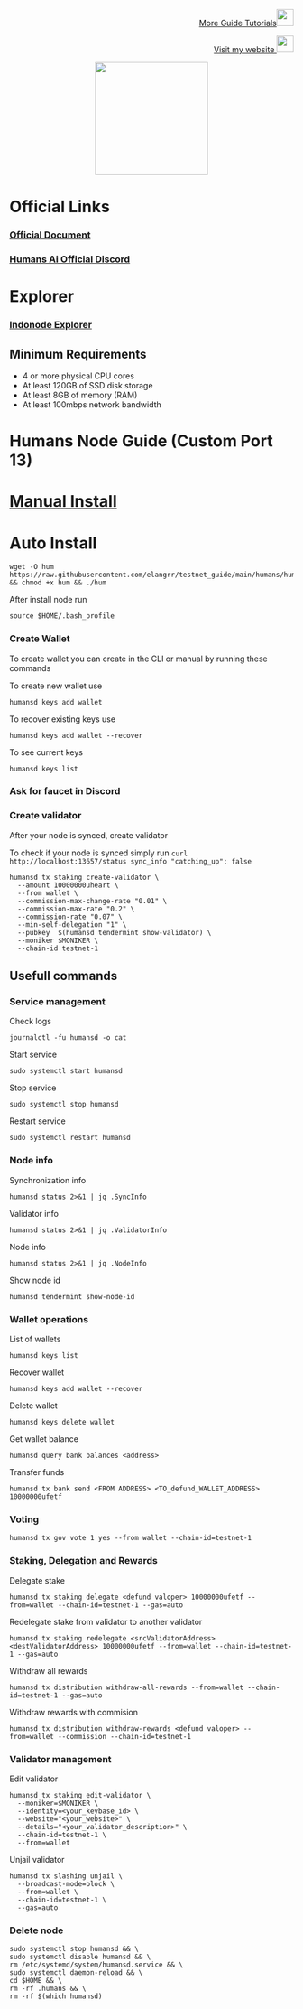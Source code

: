 <p style="font-size:14px" align="right">
<a href="https://github.com/elangrr/testnet_guide" target="_blank">More Guide Tutorials<img src="https://avatars.githubusercontent.com/u/34649601?v=4" width="30"/></a>
</p>

<p style="font-size:14px" align="right">
<a href="https://indonode.dev/" target="_blank">Visit my website <img src="https://avatars.githubusercontent.com/u/34649601?v=4" width="30"/></a>
</p>

<p align="center">
 <img height="200" height="auto" src="https://user-images.githubusercontent.com/34649601/209423077-9a15c401-77b2-4002-b75f-13d948f31c7d.png">


# Official Links
### [Official Document](https://docs.humans.zone/dev/cli/humansd-binary.html#)
### [Humans Ai Official Discord](https://discord.gg/humansdotai)

# Explorer
### [Indonode Explorer](https://explorer.indonode.dev/humans)

## Minimum Requirements 
- 4 or more physical CPU cores
- At least 120GB of SSD disk storage
- At least 8GB of memory (RAM)
- At least 100mbps network bandwidth

# Humans Node Guide (Custom Port 13)  
# [Manual Install](https://github.com/elangrr/testnet_guide/blob/main/humans/manual_install.md)
# Auto Install
```
wget -O hum https://raw.githubusercontent.com/elangrr/testnet_guide/main/humans/hum.sh && chmod +x hum && ./hum
```

After install node run 
```
source $HOME/.bash_profile
```

### Create Wallet 
To create wallet you can create in the CLI or manual by running these commands

To create new wallet use 
```
humansd keys add wallet
```

To recover existing keys use 
```
humansd keys add wallet --recover
```

To see current keys 
```
humansd keys list
```

### Ask for faucet in Discord

### Create validator
After your node is synced, create validator

To check if your node is synced simply run
`curl http://localhost:13657/status sync_info "catching_up": false`

```
humansd tx staking create-validator \
  --amount 10000000uheart \
  --from wallet \
  --commission-max-change-rate "0.01" \
  --commission-max-rate "0.2" \
  --commission-rate "0.07" \
  --min-self-delegation "1" \
  --pubkey  $(humansd tendermint show-validator) \
  --moniker $MONIKER \
  --chain-id testnet-1
```

## Usefull commands
### Service management
Check logs
```
journalctl -fu humansd -o cat
```

Start service
```
sudo systemctl start humansd
```

Stop service
```
sudo systemctl stop humansd
```

Restart service
```
sudo systemctl restart humansd
```

### Node info
Synchronization info
```
humansd status 2>&1 | jq .SyncInfo
```

Validator info
```
humansd status 2>&1 | jq .ValidatorInfo
```

Node info
```
humansd status 2>&1 | jq .NodeInfo
```

Show node id
```
humansd tendermint show-node-id
```

### Wallet operations
List of wallets
```
humansd keys list
```

Recover wallet
```
humansd keys add wallet --recover
```

Delete wallet
```
humansd keys delete wallet
```

Get wallet balance
```
humansd query bank balances <address>
```

Transfer funds
```
humansd tx bank send <FROM ADDRESS> <TO_defund_WALLET_ADDRESS> 10000000ufetf
```

### Voting
```
humansd tx gov vote 1 yes --from wallet --chain-id=testnet-1
```

### Staking, Delegation and Rewards
Delegate stake
```
humansd tx staking delegate <defund valoper> 10000000ufetf --from=wallet --chain-id=testnet-1 --gas=auto
```

Redelegate stake from validator to another validator
```
humansd tx staking redelegate <srcValidatorAddress> <destValidatorAddress> 10000000ufetf --from=wallet --chain-id=testnet-1 --gas=auto
```

Withdraw all rewards
```
humansd tx distribution withdraw-all-rewards --from=wallet --chain-id=testnet-1 --gas=auto
```

Withdraw rewards with commision
```
humansd tx distribution withdraw-rewards <defund valoper> --from=wallet --commission --chain-id=testnet-1
```

### Validator management
Edit validator
```
humansd tx staking edit-validator \
  --moniker=$MONIKER \
  --identity=<your_keybase_id> \
  --website="<your_website>" \
  --details="<your_validator_description>" \
  --chain-id=testnet-1 \
  --from=wallet
```

Unjail validator
```
humansd tx slashing unjail \
  --broadcast-mode=block \
  --from=wallet \
  --chain-id=testnet-1 \
  --gas=auto
```

### Delete node
```
sudo systemctl stop humansd && \
sudo systemctl disable humansd && \
rm /etc/systemd/system/humansd.service && \
sudo systemctl daemon-reload && \
cd $HOME && \
rm -rf .humans && \
rm -rf $(which humansd)
```
